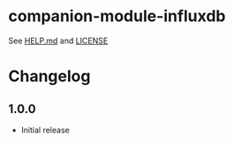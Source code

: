 # companion-module-influxdb

See [HELP.md](./companion/HELP.md) and [LICENSE](./LICENSE)


# Changelog

## 1.0.0
- Initial release
